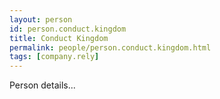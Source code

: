 ```yaml
---
layout: person
id: person.conduct.kingdom
title: Conduct Kingdom
permalink: people/person.conduct.kingdom.html
tags: [company.rely]
---
```


Person details...
